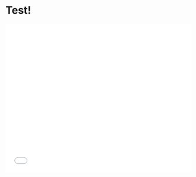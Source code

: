 
# Test!

<style>.embed-container {position: relative; padding-bottom: 80%; height: 0; max-width: 100%;} .embed-container iframe, .embed-container object, .embed-container iframe{position: absolute; top: 0; left: 0; width: 100%; height: 100%;} small{position: absolute; z-index: 40; bottom: 0; margin-bottom: -15px;}</style>
<iframe width="500" height="400" frameborder="0" scrolling="no" marginheight="0" marginwidth="0" title="VISITPittsburgh Brewfest Map-Copy" src="//carnegiemellon.maps.arcgis.com/apps/Embed/index.html?webmap=f3a8ce702ec44f40aeeac18bd80ab81f&extent=-80.0297,40.4182,-79.9456,40.4534&zoom=true&previewImage=false&scale=true&disable_scroll=true&theme=light"></iframe>
